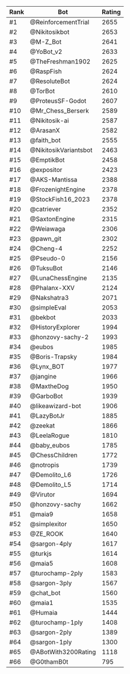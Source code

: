 Rank|Bot|Rating
---|---|---
#1|@ReinforcementTrial|2655
#2|@Nikitosikbot|2653
#3|@M-Z_Bot|2641
#4|@YoBot_v2|2633
#5|@TheFreshman1902|2625
#6|@RaspFish|2624
#7|@ResoluteBot|2624
#8|@TorBot|2610
#9|@ProteusSF-Godot|2607
#10|@Mr_Chess_Berserk|2589
#11|@Nikitosik-ai|2587
#12|@ArasanX|2582
#13|@faith_bot|2555
#14|@NikitosikVariantsbot|2463
#15|@EmptikBot|2458
#16|@expositor|2423
#17|@AKS-Mantissa|2388
#18|@FrozenightEngine|2378
#19|@StockFish16_2023|2378
#20|@catriever|2352
#21|@SaxtonEngine|2315
#22|@Weiawaga|2306
#23|@pawn_git|2302
#24|@Cheng-4|2252
#25|@Pseudo-0|2156
#26|@TuksuBot|2146
#27|@LunaChessEngine|2135
#28|@Phalanx-XXV|2124
#29|@Nakshatra3|2071
#30|@simpleEval|2053
#31|@bekbot|2033
#32|@HistoryExplorer|1994
#33|@honzovy-sachy-2|1993
#34|@eubos|1985
#35|@Boris-Trapsky|1984
#36|@Lynx_BOT|1977
#37|@jangine|1966
#38|@MaxtheDog|1950
#39|@GarboBot|1939
#40|@likeawizard-bot|1906
#41|@LazyBotJr|1885
#42|@zeekat|1866
#43|@LeelaRogue|1810
#44|@baby_eubos|1785
#45|@ChessChildren|1772
#46|@notropis|1739
#47|@Demolito_L6|1726
#48|@Demolito_L5|1714
#49|@Virutor|1694
#50|@honzovy-sachy|1662
#51|@maia9|1658
#52|@simplexitor|1650
#53|@ZE_ROOK|1640
#54|@sargon-4ply|1617
#55|@turkjs|1614
#56|@maia5|1608
#57|@turochamp-2ply|1583
#58|@sargon-3ply|1567
#59|@chat_bot|1560
#60|@maia1|1535
#61|@Humaia|1444
#62|@turochamp-1ply|1408
#63|@sargon-2ply|1389
#64|@sargon-1ply|1300
#65|@ABotWith3200Rating|1118
#66|@G0thamB0t|795
